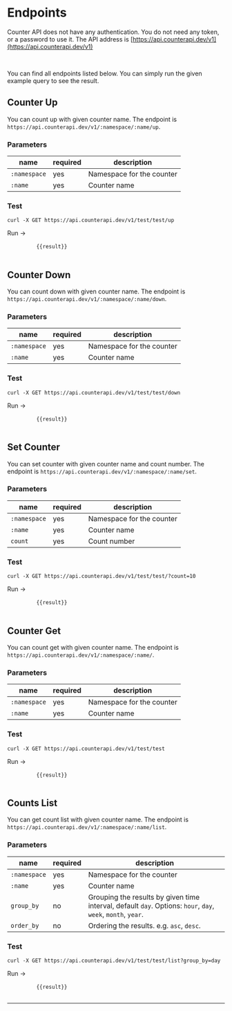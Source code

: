 <script src="https://unpkg.com/vue@3/dist/vue.global.js"></script>

# Endpoints

Counter API does not have any authentication. You do not need any token, or a password to use it. The API address
is [https://api.counterapi.dev/v1](https://api.counterapi.dev/v1)

<br/>

You can find all endpoints listed below. You can simply run the given example query to see the result.

## Counter Up

You can count up with given counter name. The endpoint is `https://api.counterapi.dev/v1/:namespace/:name/up`.

### Parameters

name | required | description
--- | --- | ---
`:namespace`| yes | Namespace for the counter
`:name`| yes | Counter name

### Test

```shell
curl -X GET https://api.counterapi.dev/v1/test/test/up
```

<div id="up">
    <a v-on:click="Run('up')" class="md-button md-button--primary">Run →</a>
    <pre>
        <code v-if="result" class="language-shell">{{result}}</code>
    </pre>
</div>

## Counter Down

You can count down with given counter name. The endpoint is `https://api.counterapi.dev/v1/:namespace/:name/down`.

### Parameters

name | required | description
--- | --- | ---
`:namespace`| yes | Namespace for the counter
`:name`| yes | Counter name


### Test

```shell
curl -X GET https://api.counterapi.dev/v1/test/test/down
```

<div id="down">
    <a v-on:click="Run('down')" class="md-button md-button--primary">Run →</a>
    <pre>
        <code v-if="result" class="language-shell">{{result}}</code>
    </pre>
</div>

## Set Counter

You can set counter with given counter name and count number. The endpoint is `https://api.counterapi.dev/v1/:namespace/:name/set`.

### Parameters

name | required | description
--- |----------| ---
`:namespace`| yes      | Namespace for the counter
`:name`| yes      | Counter name
`count`| yes      | Count number

### Test

```shell
curl -X GET https://api.counterapi.dev/v1/test/test/?count=10
```

<div id="set">
    <a v-on:click="Run('set?count=10')" class="md-button md-button--primary">Run →</a>
    <pre>
        <code v-if="result" class="language-shell">{{result}}</code>
    </pre>
</div>

## Counter Get

You can count get with given counter name. The endpoint is `https://api.counterapi.dev/v1/:namespace/:name/`.

### Parameters

name | required | description
--- | --- | ---
`:namespace`| yes | Namespace for the counter
`:name`| yes | Counter name

### Test

```shell
curl -X GET https://api.counterapi.dev/v1/test/test
```

<div id="get">
    <a v-on:click="Run('')" class="md-button md-button--primary">Run →</a>
    <pre>
        <code v-if="result" class="language-shell">{{result}}</code>
    </pre>
</div>

## Counts List

You can get count list with given counter name. The endpoint is `https://api.counterapi.dev/v1/:namespace/:name/list`.

### Parameters

name | required | description
--- |----------| ---
`:namespace`| yes      | Namespace for the counter
`:name`| yes      | Counter name
`group_by`| no       | Grouping the results by given time interval, default `day`. Options: `hour`, `day`, `week`, `month`, `year`.
`order_by`| no       | Ordering the results. e.g. `asc`, `desc`.

### Test

```shell
curl -X GET https://api.counterapi.dev/v1/test/test/list?group_by=day
```

<div id="list">
    <a v-on:click="Run('list')" class="md-button md-button--primary">Run →</a>
    <pre>
        <code v-if="result" class="language-shell">{{result}}</code>
    </pre>
</div>

---


<script>
  const { createApp, ref } = Vue
  const App = {
    setup() {
      const result = ref('')
      const baseURL = ref('https://api.counterapi.dev/v1/')
      const Run = function(apiType) {
        fetch(baseURL.value + 'test/test/' + apiType)
          .then(response => response.json())
          .then(data => {
            result.value = JSON.stringify(data, null, 2)
            setTimeout(() => result.value = '', 10000);
          })
      }
      return {
        result,
        Run
      }
    }
  }
  createApp(App).mount('#up')
  createApp(App).mount('#down')
  createApp(App).mount('#set')
  createApp(App).mount('#get')
  createApp(App).mount('#list')
</script>